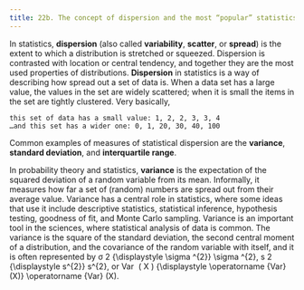 ```yaml
---
title: 22b. The concept of dispersion and the most “popular” statistics to quantify it.
---
```

In statistics, **dispersion** (also called **variability**, **scatter**, or **spread**) is the extent to which a distribution is stretched or squeezed. Dispersion is contrasted with location or central tendency, and together they are the most used properties of distributions. **Dispersion** in statistics is a way of describing how spread out a set of data is. When a data set has a large value, the values in the set are widely scattered; when it is small the items in the set are tightly clustered. Very basically, 

    this set of data has a small value: 1, 2, 2, 3, 3, 4   
    …and this set has a wider one: 0, 1, 20, 30, 40, 100 
    
 Common examples of measures of statistical dispersion are the **variance**, **standard deviation**, and **interquartile range**.
 
In probability theory and statistics, **variance** is the expectation of the squared deviation of a random variable from its mean. Informally, it measures how far a set of (random) numbers are spread out from their average value. Variance has a central role in statistics, where some ideas that use it include descriptive statistics, statistical inference, hypothesis testing, goodness of fit, and Monte Carlo sampling. Variance is an important tool in the sciences, where statistical analysis of data is common. The variance is the square of the standard deviation, the second central moment of a distribution, and the covariance of the random variable with itself, and it is often represented by σ 2 {\displaystyle \sigma ^{2}} \sigma ^{2}, s 2 {\displaystyle s^{2}} s^{2}, or Var ⁡ ( X ) {\displaystyle \operatorname {Var} (X)} \operatorname {Var} (X). 
